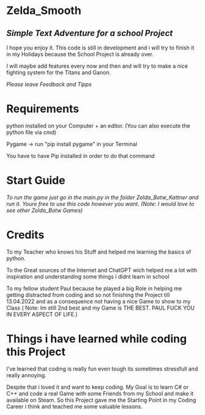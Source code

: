 # Zelda_Smooth

## *Simple Text Adventure for a school Project*

I hope you enjoy it. This code is still in development and i will try to finish it in my Holidays because the School Project is already over.

I will maybe add features every now and then and will try to make a nice fighting system for the Titans and Ganon.


*Please leave Feedback and Tipps*

# Requirements
python installed on your Computer + an editor. (You can also execute the python file via cmd)

Pygame -> run "pip install pygame" in your Terminal

You have to have Pip installed in order to do that command

# Start Guide

*To run the game just go in the main.py in the folder Zelda_Botw_Kattner and run it.
Youre free to use this code however you want. (Note: I would love to see other Zelda_Botw Games)*

# Credits

To my Teacher who knows his Stuff and helped me learning the basics of python.

To the Great sources of the Internet and ChatGPT wich helped me a lot with inspiration and understanding some things i didnt learn in school

To my fellow student Paul because he played a big Role in helping me getting distracted from coding and so not finishing the Project till 13.04.2022 and as a consequence not having a nice Game to show to my Class ( Note: Im still 2nd best and my Game is THE BEST. PAUL FUCK YOU IN EVERY ASPECT OF LIFE.)

# Things i have learned while coding this Project

I've learned that coding is really fun even tough its sometimes stressfull and really annoying.

Despite that i loved it and want to keep coding. My Goal is to learn C# or C++ and code a real Game with some Friends from my School and make it available on Steam. So this Project gave me the Starting Point in my Coding Career i think and teached me some valuable lessons.
